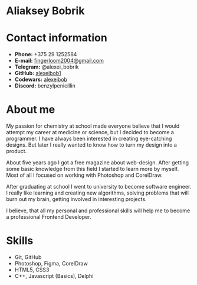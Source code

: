 # Aliaksey Bobrik

# Contact information 

* **Phone:** +375 29 1252584
* **E-mail:** fingerloom2004@gmail.com
* **Telegram:** @alexei_bobrik
* **GitHub:** [alexeibob1](https://github.com/alexeibob1)
* **Codewars:** [alexeibob](https://www.codewars.com/users/alexeibob)
* **Discord:** benzylpenicillin

# About me
My passion for chemistry at school made everyone believe that I would attempt my career at medicine or science, but I decided to become a programmer. I have always been interested in creating eye-catching designs. But later I really wanted to know how to turn my design into a product.

About five years ago I got a free magazine about web-design. After getting some basic knowledge from this field I started to learn more by myself. Most of all I focused on working with Photoshop and CorelDraw. 

After graduating at school I went to university to become software engineer. I really like learning and creating new algorithms, solving problems that will burn out my brain, getting involved in interesting projects. 

I believe, that all my personal and professional skills will help me to become a professional Frontend Developer.

# Skills 

* Git, GitHub
* Photoshop, Figma, CorelDraw
* HTML5, CSS3
* C++, Javascript (Basics), Delphi